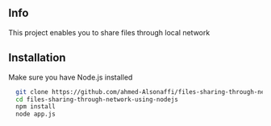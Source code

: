 ## Info

This project enables you to share files through local network


## Installation

Make sure you have Node.js installed

```bash
  git clone https://github.com/ahmed-Alsonaffi/files-sharing-through-network-using-nodejs.git
  cd files-sharing-through-network-using-nodejs
  npm install
  node app.js
```
